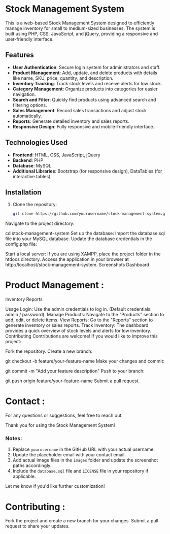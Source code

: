 # Stock Management System

This is a web-based Stock Management System designed to efficiently manage inventory for small to medium-sized businesses. The system is built using PHP, CSS, JavaScript, and jQuery, providing a responsive and user-friendly interface.

## Features

- **User Authentication**: Secure login system for administrators and staff.
- **Product Management**: Add, update, and delete products with details like name, SKU, price, quantity, and description.
- **Inventory Tracking**: Track stock levels and receive alerts for low stock.
- **Category Management**: Organize products into categories for easier navigation.
- **Search and Filter**: Quickly find products using advanced search and filtering options.
- **Sales Management**: Record sales transactions and adjust stock automatically.
- **Reports**: Generate detailed inventory and sales reports.
- **Responsive Design**: Fully responsive and mobile-friendly interface.

## Technologies Used

- **Frontend**: HTML, CSS, JavaScript, jQuery
- **Backend**: PHP
- **Database**: MySQL
- **Additional Libraries**: Bootstrap (for responsive design), DataTables (for interactive tables)

## Installation

1. Clone the repository:
   ```bash
   git clone https://github.com/yourusername/stock-management-system.git
Navigate to the project directory:

cd stock-management-system
Set up the database:
Import the database.sql file into your MySQL database.
Update the database credentials in the config.php file:

<?php
$host = "localhost";
$username = "your_username";
$password = "your_password";
$database = "your_database";
?>

Start a local server:
If you are using XAMPP, place the project folder in the htdocs directory.
Access the application in your browser at http://localhost/stock-management-system.
Screenshots
Dashboard

# Product Management : 

Inventory Reports

Usage
Login:
Use the admin credentials to log in. (Default credentials: admin / password).
Manage Products:
Navigate to the "Products" section to add, edit, or delete items.
View Reports:
Go to the "Reports" section to generate inventory or sales reports.
Track Inventory:
The dashboard provides a quick overview of stock levels and alerts for low inventory.
Contributing
Contributions are welcome! If you would like to improve this project:

Fork the repository.
Create a new branch:

git checkout -b feature/your-feature-name
Make your changes and commit:

git commit -m "Add your feature description"
Push to your branch:

git push origin feature/your-feature-name
Submit a pull request.


# Contact : 
For any questions or suggestions, feel free to reach out.

Thank you for using the Stock Management System!


### Notes:
1. Replace `yourusername` in the GitHub URL with your actual username.  
2. Update the placeholder email with your contact email.  
3. Add actual image files in the `images` folder and update the screenshot paths accordingly.  
4. Include the `database.sql` file and `LICENSE` file in your repository if applicable.  

Let me know if you'd like further customization!

# Contributing :

Fork the project and create a new branch for your changes.
Submit a pull request to share your updates.
